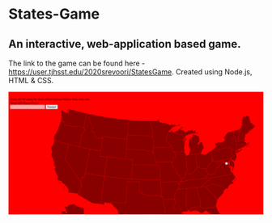 # States-Game
## An interactive, web-application based game.
The link to the game can be found here - https://user.tjhsst.edu/2020srevoori/StatesGame.
Created using Node.js, HTML & CSS.

![Screenshot](endgame.png)
